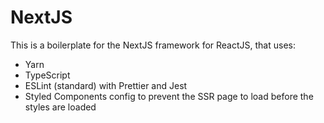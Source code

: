 # NextJS

This is a boilerplate for the NextJS framework for ReactJS, that uses:

- Yarn
- TypeScript
- ESLint (standard) with Prettier and Jest
- Styled Components config to prevent the SSR page to load before the styles are loaded